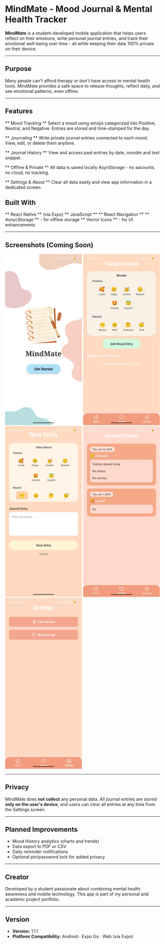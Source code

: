 # MindMate - Mood Journal & Mental Health Tracker

**MindMate** is a student-developed mobile application that helps users reflect on their emotions, write personal journal entries, and track their emotional well-being over time - all while keeping their data 100% private on their device.

---

## Purpose

Many people can't afford therapy or don't have access to mental health tools.
MindMate provides a safe space to release thoughts, reflect daily, and see emotional patterns, even offline.


---

## Features

** Mood Tracking **
Select a mood using emojis categorized into Positive, Neutral, and Negative.
Entries are stored and time-stamped for the day.

** Journaling **
Write private journal entries connected to each mood. View, edit, or delete them anytime.

** Journal History **
View and access past entries by date, moodm and text snippet.

** Offline & Private **
All data is saved locally AsynStorage - no aacounts, no cloud, no tracking.

** Settings & About **
Clear all data easily and view app information in a dedicated screen.


## Built With

** React Native ** (via Expo)
** JavaScript **
** React Navigation **
** AsnycStorage ** - for offline storage
** Vector Icons ** - for UI enhancements


---

## Screenshots (Coming Soon)
<img src="./Welcome.jpg" alt="Home Screen" width="250"/>
<img src="./home.jpg" alt="Home Screen" width="250"/>
<img src="./entry.jpg" alt="Home Screen" width="250"/>
<img src="./history.jpg" alt="Home Screen" width="250"/>
<img src="./settings.jpg" alt="Home Screen" width="250"/>

---

## Privacy

MindMate does **not collect** any personal data.
All journal entries are stored **only on the user's device**, and users can clear all entries at any time from the Settings screen.


---


## Planned Improvements

- Mood History analytics (charts and trends)
- Data export to PDF or CSV
- Daily reminder notifications
- Optional pin/password lock for added privacy

---

## Creator

Developed by a student passionate about combining mental health awareness and mobile technology.
This app is part of my personal and academic project portfolio.

---

## Version

- **Version:** 1.1.1
- **Platfomr Compatibility:** Android · Expo Go · Web (via Expo)
